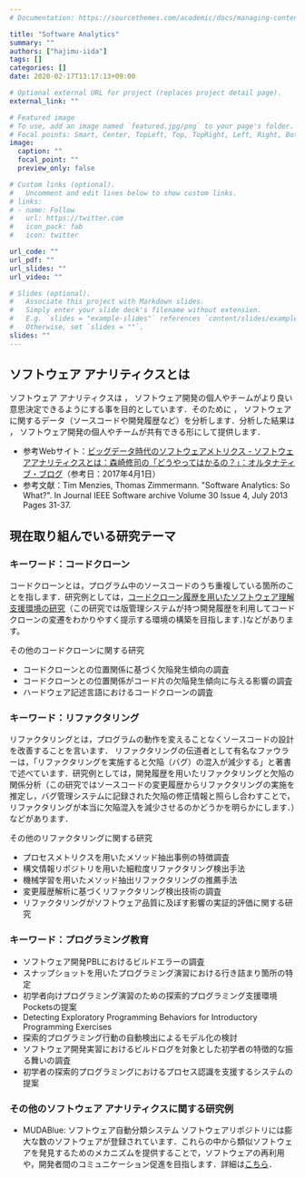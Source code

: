 ```yaml
---
# Documentation: https://sourcethemes.com/academic/docs/managing-content/

title: "Software Analytics"
summary: ""
authors: ["hajimu-iida"]
tags: []
categories: []
date: 2020-02-17T13:17:13+09:00

# Optional external URL for project (replaces project detail page).
external_link: ""

# Featured image
# To use, add an image named `featured.jpg/png` to your page's folder.
# Focal points: Smart, Center, TopLeft, Top, TopRight, Left, Right, BottomLeft, Bottom, BottomRight.
image:
  caption: ""
  focal_point: ""
  preview_only: false

# Custom links (optional).
#   Uncomment and edit lines below to show custom links.
# links:
# - name: Follow
#   url: https://twitter.com
#   icon_pack: fab
#   icon: twitter

url_code: ""
url_pdf: ""
url_slides: ""
url_video: ""

# Slides (optional).
#   Associate this project with Markdown slides.
#   Simply enter your slide deck's filename without extension.
#   E.g. `slides = "example-slides"` references `content/slides/example-slides.md`.
#   Otherwise, set `slides = ""`.
slides: ""
---
```


## ソフトウェア アナリティクスとは
ソフトウェア アナリティクスは ， ソフトウェア開発の個人やチームがより良い意思決定できるようにする事を目的としています．そのために ， ソフトウェアに関するデータ（ソースコードや開発履歴など）を分析します．分析した結果は ， ソフトウェア開発の個人やチームが共有できる形にして提供します．

- 参考Webサイト：[ビッグデータ時代のソフトウェアメトリクス - ソフトウェアアナリティクスとは：森崎修司の「どうやってはかるの？」：オルタナティブ・ブログ](https://blogs.itmedia.co.jp/morisaki/2013/07/--e8a3.html)（参考日：2017年4月1日）
- 参考文献：Tim Menzies, Thomas Zimmermann. "Software Analytics: So What?". In Journal IEEE Software archive Volume 30 Issue 4, July 2013 Pages 31-37.


## 現在取り組んでいる研究テーマ
### キーワード：コードクローン
コードクローンとは，プログラム中のソースコードのうち重複している箇所のことを指します．研究例としては，[コードクローン履歴を用いたソフトウェア理解支援環境の研究](/project/code-clone-history/)（この研究では版管理システムが持つ開発履歴を利用してコードクローンの変遷をわかりやすく提示する環境の構築を目指します．)などがあります。

その他のコードクローンに関する研究

- コードクローンとの位置関係に基づく欠陥発生傾向の調査
- コードクローンとの位置関係がコード片の欠陥発生傾向に与える影響の調査
- ハードウェア記述言語におけるコードクローンの調査


### キーワード：リファクタリング
リファクタリングとは，プログラムの動作を変えることなくソースコードの設計を改善することを言います． リファクタリングの伝道者として有名なファウラーは，「リファクタリングを実施すると欠陥（バグ）の混入が減少する」と著書で述べています．研究例としては，開発履歴を用いたリファクタリングと欠陥の関係分析（この研究ではソースコードの変更履歴からリファクタリングの実施を推定し，バグ管理システムに記録された欠陥の修正情報と照らし合わすことで，リファクタリングが本当に欠陥混入を減少させるのかどうかを明らかにします．）などがあります．

その他のリファクタリングに関する研究

- プロセスメトリクスを用いたメソッド抽出事例の特徴調査
- 構文情報リポジトリを用いた細粒度リファクタリング検出手法
- 機械学習を用いたメソッド抽出リファクタリングの推薦手法
- 変更履歴解析に基づくリファクタリング検出技術の調査
- リファクタリングがソフトウェア品質に及ぼす影響の実証的評価に関する研究

### キーワード：プログラミング教育
- ソフトウェア開発PBLにおけるビルドエラーの調査
- スナップショットを用いたプログラミング演習における行き詰まり箇所の特定
- 初学者向けプログラミング演習のための探索的プログラミング支援環境Pocketsの提案
- Detecting Exploratory Programming Behaviors for Introductory Programming Exercises
- 探索的プログラミング行動の自動検出によるモデル化の検討
- ソフトウェア開発実習におけるビルドログを対象とした初学者の特徴的な振る舞いの調査
- 初学者の探索的プログラミングにおけるプロセス認識を支援するシステムの提案

### その他のソフトウェア アナリティクスに関する研究例
- MUDABlue: ソフトウェア自動分類システム
ソフトウェアリポジトリには膨大な数のソフトウェアが登録されています．これらの中から類似ソフトウェアを発見するためのメカニズムを提供することで，ソフトウェアの再利用や，開発者間のコミュニケーション促進を目指します．詳細は[こちら](/project/muda-blue)．
